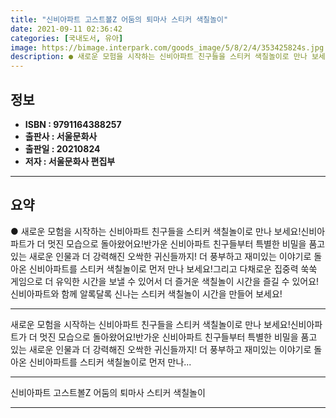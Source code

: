 ```yaml
---
title: "신비아파트 고스트볼Z 어둠의 퇴마사 스티커 색칠놀이"
date: 2021-09-11 02:36:42
categories: [국내도서, 유아]
image: https://bimage.interpark.com/goods_image/5/8/2/4/353425824s.jpg
description: ● 새로운 모험을 시작하는 신비아파트 친구들을 스티커 색칠놀이로 만나 보세요!신비아파트가 더 멋진 모습으로 돌아왔어요!반가운 신비아파트 친구들부터 특별한 비밀을 품고 있는 새로운 인물과 더 강력해진 오싹한 귀신들까지! 더 풍부하고 재미있는 이야기로 돌아온 신비아파트를 스티커 색칠놀이로
---
```


## **정보**

- **ISBN : 9791164388257**
- **출판사 : 서울문화사**
- **출판일 : 20210824**
- **저자 : 서울문화사 편집부**

------



## **요약**

●  새로운 모험을 시작하는 신비아파트 친구들을 스티커 색칠놀이로 만나 보세요!신비아파트가 더 멋진 모습으로 돌아왔어요!반가운 신비아파트 친구들부터 특별한 비밀을 품고 있는 새로운 인물과 더 강력해진 오싹한 귀신들까지! 더 풍부하고 재미있는 이야기로 돌아온 신비아파트를 스티커 색칠놀이로 먼저 만나 보세요!그리고 다채로운 집중력 쑥쑥 게임으로 더 유익한 시간을 보낼 수 있어서 더 즐거운 색칠놀이 시간을 즐길 수 있어요! 신비아파트와 함께 알록달록 신나는 스티커 색칠놀이 시간을 만들어 보세요!

------

새로운 모험을 시작하는 신비아파트 친구들을 스티커 색칠놀이로 만나 보세요!신비아파트가 더 멋진 모습으로 돌아왔어요!반가운 신비아파트 친구들부터 특별한 비밀을 품고 있는 새로운 인물과 더 강력해진 오싹한 귀신들까지! 더 풍부하고 재미있는 이야기로 돌아온 신비아파트를 스티커 색칠놀이로 먼저 만나... 

------


신비아파트 고스트볼Z 어둠의 퇴마사 스티커 색칠놀이 

------


